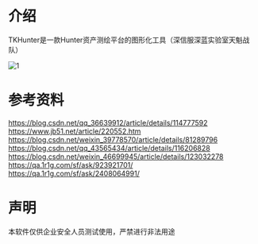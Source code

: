 # 介绍 
TKHunter是一款Hunter资产测绘平台的图形化工具（深信服深蓝实验室天魁战队）

![1](https://user-images.githubusercontent.com/113674835/190614605-fdd118e1-bb50-4ff8-9ee3-b12364eba497.png)

# 参考资料

https://blog.csdn.net/qq_36639912/article/details/114777592
https://www.jb51.net/article/220552.htm
https://blog.csdn.net/weixin_39778570/article/details/81289796
https://blog.csdn.net/qq_43565434/article/details/116206828
https://blog.csdn.net/weixin_46699945/article/details/123032278
https://qa.1r1g.com/sf/ask/923921701/
https://qa.1r1g.com/sf/ask/2408064991/

# 声明
本软件仅供企业安全人员测试使用，严禁进行非法用途
